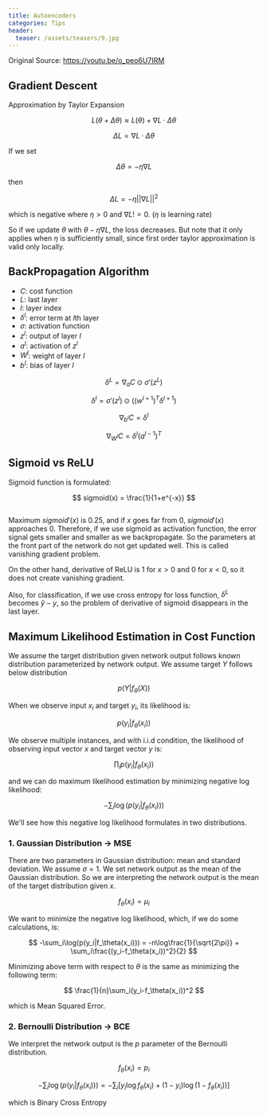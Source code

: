 ```yaml
---
title: Autoencoders
categories: Tips
header:
  teaser: /assets/teasers/9.jpg
---
```




Original Source: https://youtu.be/o_peo6U7IRM



## Gradient Descent

Approximation by Taylor Expansion


$$
L(\theta + \Delta\theta) \approx L(\theta)+\nabla L\cdot\Delta\theta
$$

$$
\Delta L = \nabla L\cdot\Delta\theta
$$


If we set


$$
\Delta \theta = -\eta\nabla L
$$


then


$$
\Delta L = -\eta ||\nabla L||^2
$$


which is negative where $\eta > 0$ and $\nabla L != 0$. ($\eta$ is learning rate)

So if we update $\theta$ with $\theta - \eta \nabla L$, the loss decreases. But note that it only applies when $\eta$ is sufficiently small, since first order taylor approximation is valid only locally.



## BackPropagation Algorithm



* $C$: cost function
* $L$: last layer
* $l$: layer index
* $\delta^l$: error term at $l$th layer
* $\sigma$: activation function
* $z^l$: output of layer $l$
* $a^l$: activation of $z^l$
* $W^l$: weight of layer $l$
* $b^l$: bias of layer $l$


$$
\delta ^L = \nabla_aC \odot \sigma'(z^L)
$$

$$
\delta^l = \sigma'(z^l) \odot ((w^{l+1})^T \delta^{l+1})
$$

$$
\nabla_{b^l}C = \delta^l
$$

$$
\nabla_{W^l}C = \delta^l(a^{l-1})^T
$$



## Sigmoid vs ReLU

Sigmoid function is formulated:


$$
sigmoid(x) = \frac{1}{1+e^{-x}}
$$


![]()



Maximum $sigmoid ' (x)$ is 0.25, and if $x$ goes far from 0,  $sigmoid ' (x)$ approaches 0. Therefore, if we use sigmoid as activation function, the error signal gets smaller and smaller as we backpropagate. So the parameters at the front part of the network do not get updated well. This is called vanishing gradient problem.

On the other hand, derivative of ReLU is 1 for $x>0$ and 0 for $x<0$, so it does not create vanishing gradient.

Also, for classification, if we use cross entropy for loss function, $\delta^L$ becomes $\hat{y} - y$, so the problem of derivative of sigmoid disappears in the last layer.



## Maximum Likelihood Estimation in Cost Function



We assume the target distribution given network output follows known distribution parameterized by network output. We assume target $Y$ follows below distribution


$$
p(Y|f_\theta(X))
$$


When we observe input $x_i$ and target $y_i$, its likelihood is:


$$
p(y_i|f_\theta(x_i))
$$


We observe multiple instances, and with i.i.d condition, the likelihood of observing input vector $x$ and target vector $y$ is:


$$
\prod_i p(y_i|f_\theta(x_i))
$$


and we can do maximum likelihood estimation by minimizing negative log likelihood:


$$
-\sum_i\log(p(y_i|f_\theta(x_i)))
$$


We'll see how this negative log likelihood formulates in two distributions.

### 1. Gaussian Distribution -> MSE

There are two parameters in Gaussian distribution: mean and standard deviation. We assume $\sigma = 1$. We set  network output as the mean of the Gaussian distribution. So we are interpreting the network output is the mean of the target distribution given $x$.


$$
f_\theta(x_i) = \mu_i
$$


We want to minimize the negative log likelihood, which, if we do some calculations, is:


$$
-\sum_i\log(p(y_i|f_\theta(x_i))) = -n\log\frac{1}{\sqrt{2\pi}} + \sum_i\frac{(y_i-f_\theta(x_i))^2}{2}
$$


Minimizing above term with respect to $\theta$ is the same as minimizing the following term:


$$
\frac{1}{n}\sum_i(y_i-f_\theta(x_i))^2
$$


which is Mean Squared Error.

### 2. Bernoulli Distribution -> BCE

We interpret the network output is the $p$ parameter of the Bernoulli distribution.


$$
f_\theta(x_i) = p_i
$$

$$
-\sum_i\log(p(y_i|f_\theta(x_i))) = -\sum_i [y_i\log f_\theta(x_i) + (1-y_i)\log(1-f_\theta(x_i))]
$$


which is Binary Cross Entropy